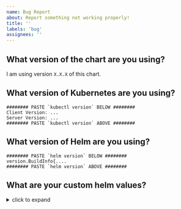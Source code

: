 ```yaml
---
name: Bug Report
about: Report something not working properly!
title: ''
labels: 'bug' 
assignees: ''
---
```


<!-- ⚠️ BEFORE you submit an issue, please check if a similar issue already exists -->


## What version of the chart are you using?

I am using version `X.X.X` of this chart.


## What version of Kubernetes are you using?

```console
######## PASTE `kubectl version` BELOW ########
Client Version: ...
Server Version: ...
######## PASTE `kubectl version` ABOVE ########
```


## What version of Helm are you using?

```console
######## PASTE `helm version` BELOW ########
version.BuildInfo{....
######## PASTE `helm version` ABOVE ########
```


## What are your custom helm values?

<details>
<summary>click to expand</summary>

```yaml
######## PASTE values.yaml BELOW ########
airflow:
  ...
######## PASTE values.yaml ABOVE ########
```

</details>
